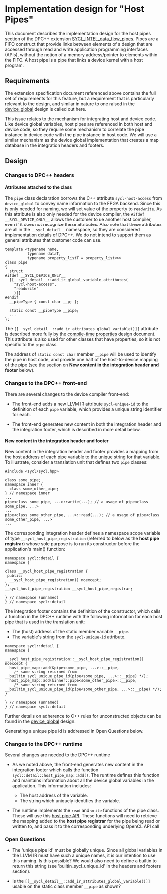 # Implementation design for "Host Pipes"

This document describes the implementation design for the host pipes section
of the DPC++ extension [SYCL_INTEL_data_flow_pipes][1]. Pipes are a FIFO construct 
that provide links between elements of a design that are accessed through read 
and write application programming interfaces (APIs), without the notion of a
memory address/pointer to elements within the FIFO. A host pipe is a pipe that 
links a device kernel with a host program.

[1]: https://github.com/intel-sandbox/ip-authoring-specs/blob/main/Pipe/Spec/data_flow_pipes.asciidoc

## Requirements

The extension specification document referenced above contains the full set of
requirements for this feature, but a requirement that is particularly
relevant to the design, and similar in nature to one raised in the [device_global][2]
design is called out here.

This issue relates to the mechanism for integrating host and device code.
Like device global variables, host pipes are referenced in both
host and device code, so they require some mechanism to correlate the pipe
instance in device code with the pipe instance in host code. We will use
a similar mechanism as the device global implementation that creates a map
database in the integration headers and footers.

[2]: <DeviceGlobal.md>

## Design

### Changes to DPC++ headers

#### Attributes attached to the class

The `pipe` class declaration borrows the C++ attribute `sycl-host-access` from 
`device_global` to convey name information to the FPGA backend. Since this
is only needed for naming, we will set value of the property to `readwrite`.
As this attribute is also only needed for the device compiler, the `#ifdef __SYCL_DEVICE_ONLY__` 
allows the customer to ue another host compiler, even if it does not recognize these attributes.
Also note that these attributes are all in the `__sycl_detail__` namespace, so
they are considered implementation details of DPC++.  We do not intend to
support them as general attributes that customer code can use.

```
template <typename name,
          typename dataT,
          typename property_listT = property_list<>>
class pipe
{ 
  struct
#ifdef __SYCL_DEVICE_ONLY__
  [[__sycl_detail__::add_ir_global_variable_attributes(
    "sycl-host-access",
    "readwrite"
    )]]
#endif
  __pipeType { const char __p; };
  
  static const __pipeType __pipe;
  ...
};
```
The `[[__sycl_detail__::add_ir_attributes_global_variable()]]` attribute is 
described more fully by the [compile-time properties][3] design 
document. This attribute is also used for other classes that have properties,
so it is not specific to the `pipe` class. 

The address of `static const char` member `__pipe` will be used to identify the pipe
in host code, and provide one half of the host-to-device mapping of the pipe 
(see the section on __New content in the integration header and footer__ below).

[3]: <CompileTimeProperties.md>

### Changes to the DPC++ front-end

There are several changes to the device compiler front-end:

* The front-end adds a new LLVM IR attribute `sycl-unique-id` to the definition
  of each `pipe` variable, which provides a unique string identifier
  for each.

* The front-end generates new content in both the integration header and the
  integration footer, which is described in more detail below.

#### New content in the integration header and footer

New content in the integration header and footer provides a mapping from the
host address of each pipe variable to the unique string for that
variable. To illustrate, consider a translation unit that defines two
`pipe` classes:

```
#include <sycl/sycl.hpp>

class some_pipe;
namespace inner {
  class some_other_pipe;
} // namespace inner
...
pipe<class some_pipe, ...>::write(...); // a usage of pipe<class some_pipe, ...>
...
pipe<class some_other_pipe, ...>::read(...); // a usage of pipe<class some_other_pipe, ...> 
...

```

The corresponding integration header defines a namespace scope variable of type
`__sycl_host_pipe_registration` (referred to below as the __host pipe registrar__)
whose sole purpose is to run its constructor before the application's main() function:

```
namespace sycl::detail {
namespace {

class __sycl_host_pipe_registration {
 public:
  __sycl_host_pipe_registration() noexcept;
};
__sycl_host_pipe_registration __sycl_host_pipe_registrar;

} // namespace (unnamed)
} // namespace sycl::detail
```

The integration footer contains the definition of the constructor, which calls
a function in the DPC++ runtime with the following information for each host
pipe that is used in the translation unit:

* The (host) address of the static member variable `__pipe`.
* The variable's string from the `sycl-unique-id` attribute.

```
namespace sycl::detail {
namespace {

__sycl_host_pipe_registration::__sycl_host_pipe_registration() noexcept {
  host_pipe_map::add(&pipe<some_pipe, ...>::__pipe,
    /* same string returned from __builtin_sycl_unique_pipe_id(pipe<some_pipe, ...>::__pipe) */);
  host_pipe_map::add(&inner::pipe<some_other_pipe>::__pipe,
    /* same string returned from __builtin_sycl_unique_pipe_id(pipe<some_other_pipe, ...>::__pipe) */);
}

} // namespace (unnamed)
} // namespace sycl::detail
```

Further details on adherence to C++ rules for unconstructed objects can be found
in the [device_global][3] design.

[3]: <DeviceGlobal.md>

Generating a unique pipe id is addressed in Open Questions below.

### Changes to the DPC++ runtime

Several changes are needed to the DPC++ runtime

* As we noted above, the front-end generates new content in the integration
  footer which calls the function `sycl::detail::host_pipe_map::add()`.
  The runtime defines this function and maintains information about all the
  device global variables in the application.  This information includes:

  - The host address of the variable.
  - The string which uniquely identifies the variable.

* The runtime implements the `read` and `write` functions of the pipe 
  class. These will use this [host pipe API][4]. These functions will
  need to retrieve the mapping added to the __host pipe registrar__
  for the pipe being read or written to, and pass it to the corresponding
  underlying OpenCL API call
  
[4]: https://github.com/intel-sandbox/ip-authoring-specs/blob/MJ_ChangeDocs4/Pipe/Spec/cl_intel_host_pipe_symbol.asciidoc

### Open Questions

* The 'unique pipe id' must be globally unique. Since all global variables in 
  the LLVM IR must have such a unique names, it is our intention to use this
  naming. Is this possible? We would also need to define a builtin to return
  this string (see 'builtin_sycl_unique_id' in the headers and footers section).

* Is the `[[__sycl_detail__::add_ir_attributes_global_variable()]]` usable on the 
  static class member `__pipe` as shown?
